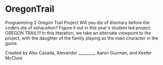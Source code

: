 # OregonTrail
Programming 2 Oregon Trail Project
Will you die of disintary before the coders die of exhaustion?
Figure it out in this year's student led project: OREGON TRAIL!!!
In this itteration, we take an alternate viewpoint to the project, with the daughter of the family playing as the main character in the game.

Created by Alex Casada, Alexander ________, Aaron Guzman, and Keefer McClure
